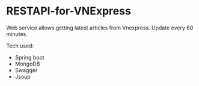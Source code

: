 # RESTAPI-for-VNExpress

Web service allows getting latest articles from Vnexpress. Update every 60 minutes.

Tech used:
- Spring boot
- MongoDB
- Swagger
- Jsoup
